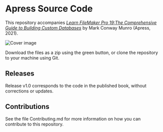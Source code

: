 # Apress Source Code

This repository accompanies [*Learn FileMaker Pro 19:The Comprehensive Guide to Building Custom Databases*](https://www.apress.com/9781484266793) by Mark Conway Munro (Apress, 2021).

[comment]: #cover
![Cover image](9781484266793.jpg)

Download the files as a zip using the green button, or clone the repository to your machine using Git.

## Releases

Release v1.0 corresponds to the code in the published book, without corrections or updates.

## Contributions

See the file Contributing.md for more information on how you can contribute to this repository.